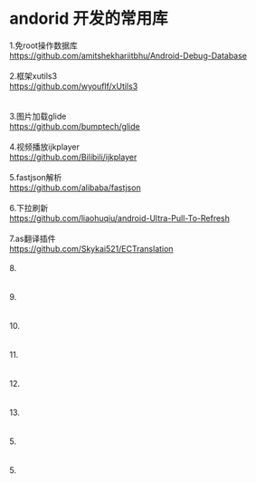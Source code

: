 # andorid 开发的常用库</br>
1.免root操作数据库</br>
https://github.com/amitshekhariitbhu/Android-Debug-Database</br></br>
2.框架xutils3</br>
https://github.com/wyouflf/xUtils3 </br></br>                 
3.图片加载glide</br>
https://github.com/bumptech/glide</br></br>
4.视频播放ijkplayer </br>
https://github.com/Bilibili/ijkplayer</br></br>
5.fastjson解析</br>
https://github.com/alibaba/fastjson</br></br>
6.下拉刷新</br>
https://github.com/liaohuqiu/android-Ultra-Pull-To-Refresh</br></br>
7.as翻译插件</br>
https://github.com/Skykai521/ECTranslation</br></br> 
8.         </br></br></br>
9.         </br></br></br>
10.         </br></br></br>
11.         </br></br></br>
12.         </br></br></br>
13.         </br></br></br>
5.         </br></br></br>
5.         </br></br></br>
